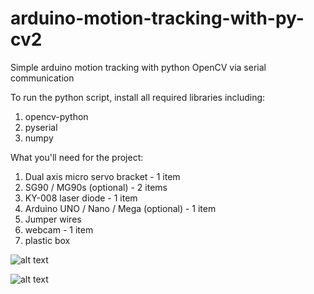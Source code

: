 # arduino-motion-tracking-with-py-cv2
Simple arduino motion tracking with python OpenCV via serial communication

To run the python script, install all required libraries including:
1. opencv-python
2. pyserial
3. numpy

What you'll need for the project:
1. Dual axis micro servo bracket - 1 item
2. SG90 / MG90s (optional) - 2 items
3. KY-008 laser diode - 1 item
4. Arduino UNO / Nano / Mega (optional) - 1 item
5. Jumper wires
6. webcam - 1 item
7. plastic box


![alt text](https://cdn.discordapp.com/attachments/990218769823567883/1005691253972803685/IMG_20220807_110838.jpg)

![alt text](https://cdn.discordapp.com/attachments/990218769823567883/1005691551499948182/1659845404713.jpg)
